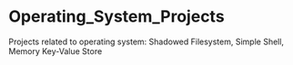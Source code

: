 # Operating_System_Projects
Projects related to operating system: Shadowed Filesystem, Simple Shell, Memory Key-Value Store

